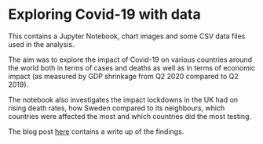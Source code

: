 # Exploring Covid-19 with data


This contains a Jupyter Notebook, chart images and some CSV data files used in the analysis.

The aim was to explore the impact of Covid-19 on various countries around the world both in terms of cases and deaths as well as in terms of economic impact 
(as measured by GDP shrinkage from Q2 2020 compared to Q2 2019).

The notebook also investigates the impact lockdowns in the UK had on rising death rates, how Sweden compared to its neighbours, which countries were affected the 
most and which countries did the most testing.

The blog post [here](https://lee-hodg.github.io/blog/covid-analysis/) contains a write up of the findings.
